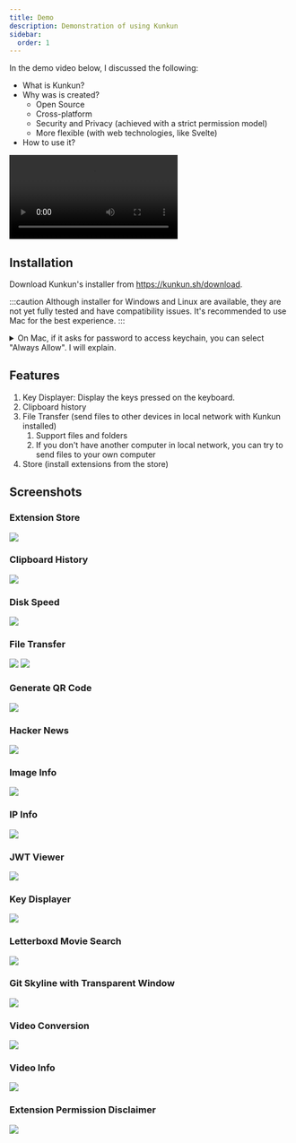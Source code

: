 ```yaml
---
title: Demo
description: Demonstration of using Kunkun
sidebar:
  order: 1
---
```


In the demo video below, I discussed the following:

- What is Kunkun?
- Why was is created?
  - Open Source
  - Cross-platform
  - Security and Privacy (achieved with a strict permission model)
  - More flexible (with web technologies, like Svelte)
- How to use it?

<video src="https://storage.kunkun.sh/kunkun-demo.mp4" controls></video>

## Installation

Download Kunkun's installer from https://kunkun.sh/download.

:::caution
Although installer for Windows and Linux are available, they are not yet fully tested and have compatibility issues.
It's recommended to use Mac for the best experience.
:::

<details>
<summary>On Mac, if it asks for password to access keychain, you can select "Always Allow". I will explain.</summary>

It uses system keychain to store a randomly generated password to encrypt sqlite database,
instead of using the same encryption key on everyone's machine.
Storing the password on disk would be a security risk. Even with obfuscation or encryption,
it's still possible to reverse engineer the binary to get the password.

</details>

## Features

1. Key Displayer: Display the keys pressed on the keyboard.
2. Clipboard history
3. File Transfer (send files to other devices in local network with Kunkun installed)
   1. Support files and folders
   2. If you don't have another computer in local network, you can try to send files to your own computer
4. Store (install extensions from the store)

## Screenshots

### Extension Store

![](../../../assets/demo/extension-store.png)

### Clipboard History

![](../../../assets/demo/clipboard-history.png)

### Disk Speed

![](../../../assets/demo/disk-speed.png)

### File Transfer

![](../../../assets/demo/file-transfer-1.png)
![](../../../assets/demo/file-transfer-2.png)

### Generate QR Code

![](../../../assets/demo/generate-qrcode.png)

### Hacker News

![](../../../assets/demo/hacker-news.png)

### Image Info

![](../../../assets/demo/image-info.png)

### IP Info

![](../../../assets/demo/ip-info.png)

### JWT Viewer

![](../../../assets/demo/jwt-viewer.png)

### Key Displayer

![](../../../assets/demo/key-displayer.png)

### Letterboxd Movie Search

![](../../../assets/demo/letterboxd-movie-search.png)

### Git Skyline with Transparent Window

![](../../../assets/demo/transparent-git-skyline.png)

### Video Conversion

![](../../../assets/demo/video-conversion.png)

### Video Info

![](../../../assets/demo/video-info.png)

### Extension Permission Disclaimer

![](../../../assets/demo/vscode-store-permissions.png)
